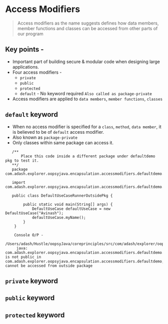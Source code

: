# Access Modifiers

> Access modifiers as the name suggests defines how data members, member functions and classes can be accessed from other parts of our program

## Key points -
- Important part of building secure & modular code when designing large applications.
- Four access modifiers -
   - `private`
   - `public`
   - `protected`
   - `default` - No keyword required `Also called as package-private`
- Access modifiers are applied to `data members`, `member functions`, `classes`


## `default` keyword 
- When no access modifier is specified for a `class`, `method`, `data member`, it is believed to be of `default` access modifier.
- Also known as `package-private`
- Only classes within same package can access it.

```
   /**
       Place this code inside a different package under defaultdemo pkg to test it.
   **/
   package com.adash.explorer.oopsyjava.encapsulation.accessmodifiers.defaultdemo.outsidepkg;

   import com.adash.explorer.oopsyjava.encapsulation.accessmodifiers.defaultdemo.DefaultUseCase;

   public class DefaultUseCaseRunnerOutsidePkg {

        public static void main(String[] args) {
            DefaultUseCase defaultUseCase = new DefaultUseCase("Avinash");
            defaultUseCase.myName();
        }
    }
    
    Console O/P -
     /Users/adash/Hustle/oopsyJava/coreprinciples/src/com/adash/explorer/oopsyjava/encapsulation/accessmodifiers/defaultdemo/outsidepkg/DefaultUseCaseRunnerOutsidePkg.java:3:78
     java: com.adash.explorer.oopsyjava.encapsulation.accessmodifiers.defaultdemo.DefaultUseCase is not public in com.adash.explorer.oopsyjava.encapsulation.accessmodifiers.defaultdemo; cannot be accessed from outside package
```


## `private` keyword


## `public` keyword


## `protected` keyword